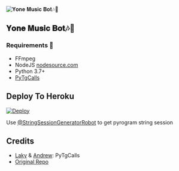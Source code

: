 ![𝐘𝐨𝐧𝐞 𝐌𝐮𝐬𝐢𝐜 𝐁𝐨𝐭🎶🎸](https://telegra.ph/file/fe77d94e2105721ce4353.jpg)
<h2 align="centre">𝐘𝐨𝐧𝐞 𝐌𝐮𝐬𝐢𝐜 𝐁𝐨𝐭🎶🎸</h2>

<h3>Requirements 📝</h3>

- FFmpeg
- NodeJS [nodesource.com](https://nodesource.com/)
- Python 3.7+
- [PyTgCalls](https://github.com/pytgcalls/pytgcalls)

## Deploy To Heroku</h4>

[![Deploy](https://www.herokucdn.com/deploy/button.svg)](https://heroku.com/deploy?template=https://github.com/H1M4N5HU0P/YoneMusicBot)

Use [@StringSessionGeneratorRobot](https://t.me/StringSessionGeneratorRobot) to get pyrogram string session

## Credits

- [Laky](https://github.com/Laky-64) & [Andrew](https://github.com/AndrewLaneX): PyTgCalls
- [Original Repo](https://github.com/suprojects/CallsMusic)
